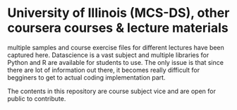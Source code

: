 # University of Illinois (MCS-DS), other coursera courses & lecture materials
multiple samples and course exercise files for different lectures have been captured here. Datascience is a vast subject and multiple libraries for Python and R are available for students to use. The only issue is that since there are lot of information out there, it becomes really difficult for begginers to get to actual coding implementation part.

The contents in this repository are course subject vice and are open for public to contribute.
